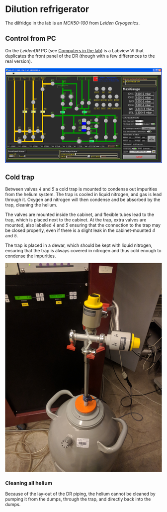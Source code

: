 # Dilution refrigerator

The dilfridge in the lab is an _MCK50-100_ from _Leiden Cryogenics_.

## Control from PC

On the *LeidenDR* PC (see [Computers in the lab](LabComputers.md)) is a Labview VI that duplicates the front panel of the DR (though with a few differences to the real version).

![The Labview program that emulates the front panel on the dilution fridge](Figures/LeidenPanel.png)

## Cold trap

Between valves *4* and *5* a cold trap is mounted to condense out impurities from the helium system.
The trap is cooled in liquid nitrogen, and gas is lead through it.
Oxygen and nitrogen will then condense and be absorbed by the trap, cleaning the helium.

The valves are mounted inside the cabinet, and flexible tubes lead to the trap, which is placed next to the cabinet.
At the trap, extra valves are mounted, also labelled *4* and *5* ensuring that the connection to the trap may be closed properly, even if there is a slight leak in the cabinet-mounted *4* and *5*.

The trap is placed in a dewar, which should be kept with liquid nitrogen, ensuring that the trap is always covered in nitrogen and thus cold enough to condense the impurities.

![The cold trap inserted into a nitrogen-filled dewar next to the DR cabinet](Figures/ColdTrap.jpg)

### Cleaning all helium

Because of the lay-out of the DR piping, the helium cannot be cleaned by pumping it from the dumps, through the trap, and directly back into the dumps.